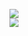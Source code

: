 [![](https://img.shields.io/badge/Made%20With-Github%20Spray-lightgrey.svg?style=for-the-badge&logo=github)](https://github.com/Annihil/github-spray#3835)  
[![](https://i.imgur.com/2DrTn0Z.gif)](https://github.com/Annihil/github-spray)
